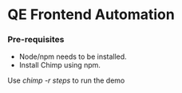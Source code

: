 # QE Frontend Automation #

### Pre-requisites ###
* Node/npm needs to be installed. 
* Install Chimp using npm.

Use *chimp -r steps* to run the demo